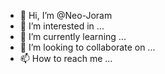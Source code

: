 - 👋 Hi, I’m @Neo-Joram
- 👀 I’m interested in ...
- 🌱 I’m currently learning ...
- 💞️ I’m looking to collaborate on ...
- 📫 How to reach me ...

<!---
Neo-Joram/Neo-Joram is a ✨ special ✨ repository because its `README.md` (this file) appears on your GitHub profile.
You can click the Preview link to take a look at your changes.
--->
